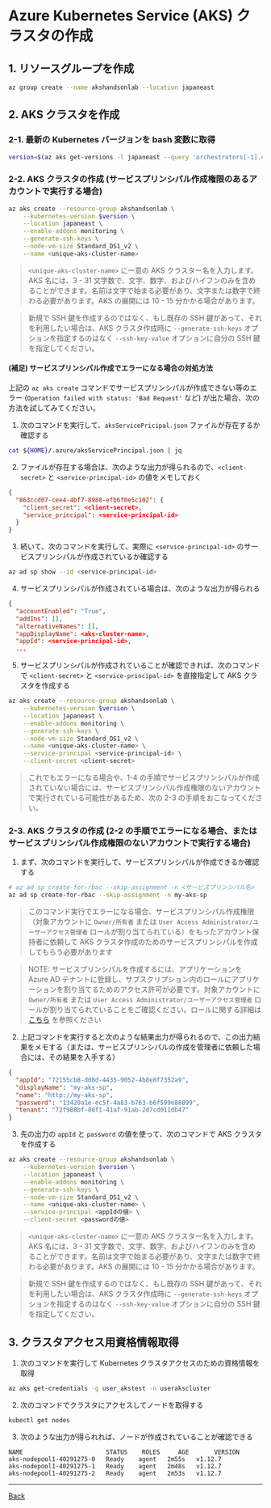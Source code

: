 # Azure Kubernetes Service (AKS) クラスタの作成

## 1. リソースグループを作成

```bash
az group create --name akshandsonlab --location japaneast
```

## 2. AKS クラスタを作成

### 2-1. 最新の Kubernetes バージョンを bash 変数に取得

```bash
version=$(az aks get-versions -l japaneast --query 'orchestrators[-1].orchestratorVersion' -o tsv)
```

### 2-2. AKS クラスタの作成 (サービスプリンシパル作成権限のあるアカウントで実行する場合)

```bash
az aks create --resource-group akshandsonlab \
    --kubernetes-version $version \
    --location japaneast \
    --enable-addons monitoring \
    --generate-ssh-keys \
    --node-vm-size Standard_DS1_v2 \
    --name <unique-aks-cluster-name>
```

> `<unique-aks-cluster-name>` に一意の AKS クラスター名を入力します。AKS 名には、3 - 31 文字数で、文字、数字、およびハイフンのみを含めることができます。名前は文字で始まる必要があり、文字または数字で終わる必要があります。AKS の展開には 10 - 15 分かかる場合があります。

> 新規で SSH 鍵を作成するのではなく、もし既存の SSH 鍵があって、それを利用したい場合は、AKS クラスタ作成時に `--generate-ssh-keys` オプションを指定するのはなく `--ssh-key-value` オプションに自分の SSH 鍵を指定してください。

#### (補足) サービスプリンシパル作成でエラーになる場合の対処方法

上記の `az aks create` コマンドでサービスプリンシパルが作成できない等のエラー (`Operation failed with status: 'Bad Request'` など) が出た場合、次の方法を試してみてください。

1. 次のコマンドを実行して、`aksServicePricipal.json` ファイルが存在するか確認する
   
  ```bash
  cat ${HOME}/.azure/aksServicePrincipal.json | jq
  ```

2. ファイルが存在する場合は、次のような出力が得られるので、`<client-secret>` と `<service-principal-id>` の値をメモしておく

  ```json
  {
    "863ccd07-cee4-4bf7-8988-efb6f0e5c102": {
      "client_secret": <client-secret>,
      "service_principal": <service-principal-id>
    }
  }
```

3. 続いて、次のコマンドを実行して、実際に `<service-principal-id>` のサービスプリンシパルが作成されているか確認する

```bash
az ad sp show --id <service-principal-id>
```

4. サービスプリンシパルが作成されている場合は、次のような出力が得られる

```json
{
  "accountEnabled": "True",
  "addIns": [],
  "alternativeNames": [],
  "appDisplayName": <aks-cluster-name>,
  "appId": <service-principal-id>,
  ...
```

5. サービスプリンシパルが作成されていることが確認できれば、次のコマンドで `<client-secret>` と `<service-principal-id>` を直接指定して AKS クラスタを作成する

```bash
az aks create --resource-group akshandsonlab \
    --kubernetes-version $version \
    --location japaneast \
    --enable-addons monitoring \
    --generate-ssh-keys \
    --node-vm-size Standard_DS1_v2 \
    --name <unique-aks-cluster-name> \
    --service-principal <service-principal-id> \
    --client-secret <client-secret>
```
> これでもエラーになる場合や、1-4 の手順でサービスプリンシパルが作成されていない場合には、サービスプリンシパル作成権限のないアカウントで実行されている可能性があるため、次の 2-3 の手順をおこなってください。

### 2-3. AKS クラスタの作成 (2-2 の手順でエラーになる場合、またはサービスプリンシパル作成権限のないアカウントで実行する場合)

1. まず、次のコマンドを実行して、サービスプリンシパルが作成できるか確認する
```bash
# az ad sp create-for-rbac --skip-assignment -n <サービスプリンシパル名>
az ad sp create-for-rbac --skip-assignment -n my-aks-sp
```

> このコマンド実行でエラーになる場合、サービスプリンシパル作成権限（対象アカウントに `Owner/所有者` または `User Access Administrator/ユーザーアクセス管理者` ロールが割り当てられている）をもったアカウント保持者に依頼して AKS クラスタ作成のためのサービスプリンシパルを作成してもらう必要があります

> NOTE: サービスプリンシパルを作成するには、アプリケーションを Azure AD テナントに登録し、サブスクリプション内のロールにアプリケーションを割り当てるためのアクセス許可が必要です。対象アカウントに `Owner/所有者` または `User Access Administrator/ユーザーアクセス管理者` ロールが割り当てられていることをご確認ください。ロールに関する詳細は [こちら](https://docs.microsoft.com/ja-jp/azure/role-based-access-control/rbac-and-directory-admin-roles#azure-rbac-roles) を参照ください

2. 上記コマンドを実行すると次のような結果出力が得られるので、この出力結果をメモする（または、サービスプリンシパルの作成を管理者に依頼した場合には、その結果を入手する）

```json
{
  "appId": "72155cb8-d08d-4435-9052-4b8e8f7352a9",
  "displayName": "my-aks-sp",
  "name": "http://my-aks-sp",
  "password": "13420a1e-ec5f-4a83-b763-b6f599e88899",
  "tenant": "72f988bf-86f1-41af-91ab-2d7cd011db47"
}
```

3. 先の出力の `appId` と `password` の値を使って、次のコマンドで AKS クラスタを作成する
```bash
az aks create --resource-group akshandsonlab \
    --kubernetes-version $version \
    --location japaneast \
    --enable-addons monitoring \
    --generate-ssh-keys \
    --node-vm-size Standard_DS1_v2 \
    --name <unique-aks-cluster-name> \
    --service-principal <appIdの値> \
    --client-secret <passwordの値>
```

> `<unique-aks-cluster-name>` に一意の AKS クラスター名を入力します。AKS 名には、3 - 31 文字数で、文字、数字、およびハイフンのみを含めることができます。名前は文字で始まる必要があり、文字または数字で終わる必要があります。AKS の展開には 10 - 15 分かかる場合があります。

> 新規で SSH 鍵を作成するのではなく、もし既存の SSH 鍵があって、それを利用したい場合は、AKS クラスタ作成時に `--generate-ssh-keys` オプションを指定するのはなく `--ssh-key-value` オプションに自分の SSH 鍵を指定してください。

## 3. クラスタアクセス用資格情報取得

1. 次のコマンドを実行して Kubernetes クラスタアクセスのための資格情報を取得
```sh
az aks get-credentials -g user_akstest -n userakscluster
```

2. 次のコマンドでクラスタにアクセスしてノードを取得する
```sh
kubectl get nodes
```
3. 次のような出力が得られれば、ノードが作成されていることが確認できる
```
NAME                       STATUS    ROLES     AGE       VERSION
aks-nodepool1-40291275-0   Ready    agent   2m55s   v1.12.7
aks-nodepool1-40291275-1   Ready    agent   2m48s   v1.12.7
aks-nodepool1-40291275-2   Ready    agent   2m53s   v1.12.7
```

---
[Back](../readme.md)
